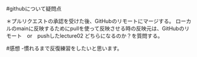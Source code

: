 #githubについて疑問点

＊プルリクエストの承認を受けた後、GitHubのリモートにマージする。
ローカルのmainに反映するためにpullを使って反映させる時の反映元は、GitHubのリモート　or　pushしたlecture02 どちらになるのか？を質問する。


#感想
-慣れるまで反復練習をしたいと思います。
